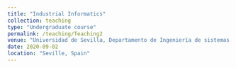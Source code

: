 ```yaml
---
title: "Industrial Informatics"
collection: teaching
type: "Undergraduate course"
permalink: /teaching/Teaching2
venue: "Universidad de Sevilla, Departamento de Ingeniería de sistemas y Automática"
date: 2020-09-02
location: "Seville, Spain"
---
```


